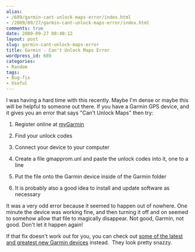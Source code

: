 ```yaml
---
alias:
- /689/garmin-cant-unlock-maps-error/index.html
- /2009/09/27/garmin-cant-unlock-maps-error/index.html
comments: true
date: 2009-09-27 00:40:12
layout: post
slug: garmin-cant-unlock-maps-error
title: Garmin - Can't Unlock Maps Error
wordpress_id: 689
categories:
- Random
tags:
- Bug-fix
- Useful
---
```


I was having a hard time with this recently. Maybe I'm dense or maybe this will be helpful to someone out there. If you have a Garmin GPS device, and it gives you an error that says "Can't Unlock Maps" then try:



	
  1. Register online at [myGarmin](/item?0,http://my.garmin.com/)

	
  2. Find your unlock codes

	
  3. Connect your device to your computer

	
  4. Create a file gmapprom.unl and paste the unlock codes into it, one to a line

	
  5. Put the file onto the Garmin device inside of the Garmin folder

	
  6. It is probably also a good idea to install and update software as necessary


It was a very odd error because it seemed to happen out of nowhere. One minute the device was working fine, and then turning it off and on seemed to somehow allow that file to magically disappear. Not good, Garmin, not good. Don't let it happen again!

If that fix doesn't work out for you, you can check out [some of the latest and greatest new Garmin devices](/item?0,http://www.amazon.com/s?ie=UTF8&ref_=sr_nr_n_4&bbn=559938&qid=1318598239&rnid=559938&rh=n%3A172282%2Cn%3A%21493964%2Cn%3A172526%2Cn%3A559938%2Cn%3A319596011&_encoding=UTF8&tag=gtww-20&linkCode=ur2&camp=1789&creative=390957) instead.  They look pretty snazzy.
